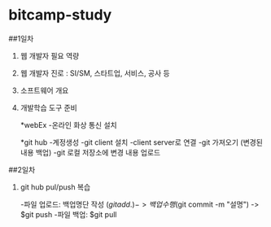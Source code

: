 # bitcamp-study

##1일차

1) 웹 개발자 필요 역량

2) 웹 개발자 진로 : SI/SM, 스타트업, 서비스, 공사 등

3) 소프트웨어 개요
	
4) 개발학습 도구 준비

	*webEx
	-온라인 화상 통신 설치	
	
	*git hub
	-계정생성
	-git client 설치
	-client server로 연결
	-git 가져오기 (변경된 내용 백업)
	-git 로컬 저장소에 변경 내용 업로드
	

##2일차
1) git hub pul/push 복습
	
	-파일 업로드: 백업명단 작성 ($git add .)  -> 백업 수행 ($git commit -m "설명") -> $git push
	-파일 백업: $git pull